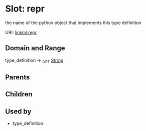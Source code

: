 
# Slot: repr


the name of the python object that implements this type definition

URI: [linkml:repr](https://w3id.org/linkml/repr)


## Domain and Range

type_definition ->  <sub>OPT</sub> [String](types/String.md)

## Parents


## Children


## Used by

 * type_definition
